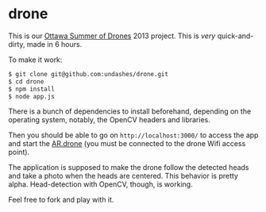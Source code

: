 drone
=====

This is our [Ottawa Summer of Drones](http://ottawadrones.com/) 2013 project.
This is *very* quick-and-dirty, made in 6 hours.

To make it work:

```sh
$ git clone git@github.com:undashes/drone.git
$ cd drone
$ npm install
$ node app.js
```

There is a bunch of dependencies to install beforehand, depending on the
operating system, notably, the OpenCV headers and libraries.

Then you should be able to go on `http://localhost:3000/` to access the app
and start the [AR.drone](http://ardrone2.parrot.com/)
(you must be connected to the drone Wifi access point).

The application is supposed to make the drone follow the detected heads
and take a photo when the heads are centered. This behavior is
pretty alpha. Head-detection with OpenCV, though, is working.

Feel free to fork and play with it.
